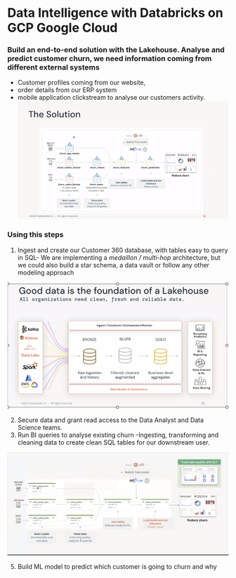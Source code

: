 # Data Intelligence with Databricks on GCP Google Cloud

### Build an end-to-end solution with the Lakehouse. Analyse and predict customer churn, we need information coming from different external systems
- Customer profiles coming from our website,
-  order details from our ERP system
-  mobile application clickstream to analyse our customers activity.
![The solution](solution.png)



### Using this steps
1. Ingest and create our Customer 360 database, with tables easy to query in SQL- We are implementing a *medaillon / multi-hop* architecture, but we could also build a star schema, a data vault or follow any other modeling approach

![Medallion](Medallion.png)

2. Secure data and grant read access to the Data Analyst and Data Science teams.
3. Run BI queries to analyse existing churn -Ingesting, transforming and cleaning data to create clean SQL tables for our downstream user.

 ![DLT Pipeline Churn](pipeline.png)
   
5. Build ML model to predict which customer is going to churn and why
